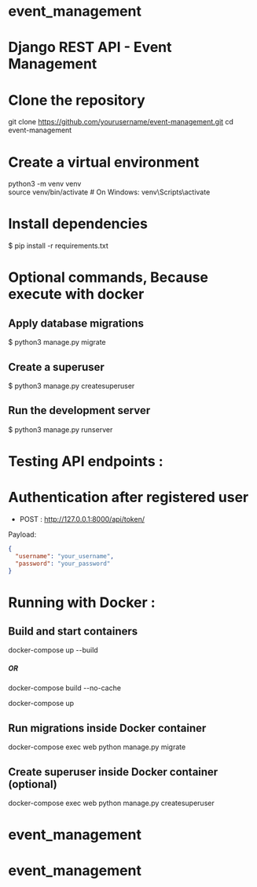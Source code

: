 # event_management
# Django REST API - Event Management  

# Clone the repository

git clone https://github.com/yourusername/event-management.git
cd event-management
  

# Create a virtual environment  
 python3 -m venv venv  
source venv/bin/activate  # On Windows: venv\Scripts\activate  

# Install dependencies  
$ pip install -r requirements.txt  

# Optional commands, Because execute with docker 

## Apply database migrations 
$ python3 manage.py migrate  

## Create a superuser 
$ python3 manage.py createsuperuser  

## Run the development server
$ python3 manage.py runserver  



# Testing API endpoints : 

# Authentication after registered user

- POST : http://127.0.0.1:8000/api/token/	

Payload:  
```json
{
  "username": "your_username",
  "password": "your_password"
}
```

# Running with Docker :

## Build and start containers
docker-compose up --build
##### OR
docker-compose build --no-cache 

docker-compose up

## Run migrations inside Docker container
docker-compose exec web python manage.py migrate

## Create superuser inside Docker container (optional)
docker-compose exec web python manage.py createsuperuser
# event_management
# event_management

